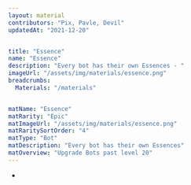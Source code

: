 ```yaml
---
layout: material
contributors: "Pix, Pavle, Devil"
updatedAt: "2021-12-20"


title: "Essence"
name: "Essence"
description: "Every bot has their own Essences - "
imageUrl: "/assets/img/materials/essence.png"
breadcrumbs:
  Materials: "/materials"


matName: "Essence"
matRarity: "Epic"
matImageUrl: "/assets/img/materials/essence.png"
matRaritySortOrder: "4"
matType: "Bot"
matDescription: "Every bot has their own Essences"
matOverview: "Upgrade Bots past level 20"
---
```




 -
